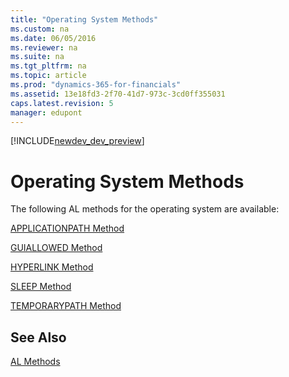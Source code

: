 ```yaml
---
title: "Operating System Methods"
ms.custom: na
ms.date: 06/05/2016
ms.reviewer: na
ms.suite: na
ms.tgt_pltfrm: na
ms.topic: article
ms.prod: "dynamics-365-for-financials"
ms.assetid: 13e18fd3-2f70-41d7-973c-3cd0ff355031
caps.latest.revision: 5
manager: edupont
---
```


[!INCLUDE[newdev_dev_preview](../includes/newdev_dev_preview.md)]

# Operating System Methods
The following AL methods for the operating system are available:  
  
[APPLICATIONPATH Method](devenv-APPLICATIONPATH-Method.md)  
  
[GUIALLOWED Method](devenv-GUIALLOWED-Method.md)  
  
[HYPERLINK Method](devenv-HYPERLINK-Method.md)  
  
[SLEEP Method](devenv-SLEEP-Method.md)  
  
[TEMPORARYPATH Method](devenv-TEMPORARYPATH-Method.md)

## See Also
[AL Methods](devenv-al-methods.md)  